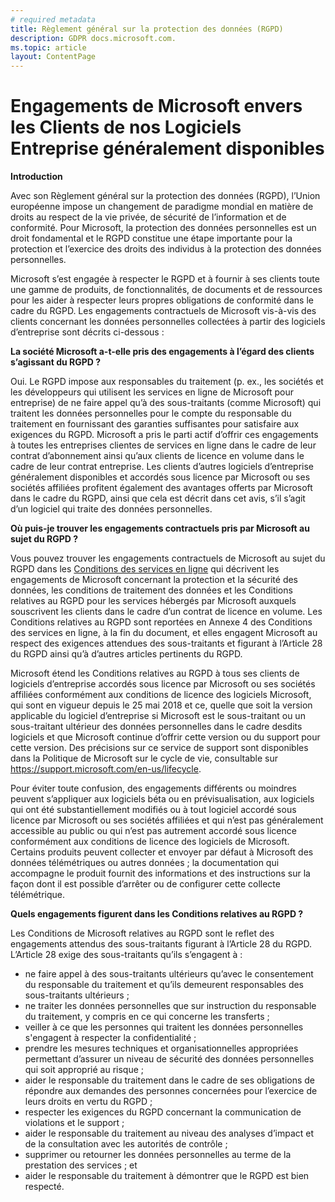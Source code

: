 ```yaml
---
# required metadata
title: Règlement général sur la protection des données (RGPD)
description: GDPR docs.microsoft.com.
ms.topic: article
layout: ContentPage
---
```


# <a name="microsofts-gdpr-commitments-to-customers-of-our-generally-available-enterprise-software-products"></a>Engagements de Microsoft envers les Clients de nos Logiciels Entreprise généralement disponibles

**Introduction**

Avec son Règlement général sur la protection des données (RGPD), l’Union européenne impose un changement de paradigme mondial en matière de droits au respect de la vie privée, de sécurité de l’information et de conformité. Pour Microsoft, la protection des données personnelles est un droit fondamental et le RGPD constitue une étape importante pour la protection et l’exercice des droits des individus à la protection des données personnelles.     

Microsoft s’est engagée à respecter le RGPD et à fournir à ses clients toute une gamme de produits, de fonctionnalités, de documents et de ressources pour les aider à respecter leurs propres obligations de conformité dans le cadre du RGPD. Les engagements contractuels de Microsoft vis-à-vis des clients concernant les données personnelles collectées à partir des logiciels d’entreprise sont décrits ci-dessous :

**La société Microsoft a-t-elle pris des engagements à l’égard des clients s’agissant du RGPD ?**

Oui. Le RGPD impose aux responsables du traitement (p. ex., les sociétés et les développeurs qui utilisent les services en ligne de Microsoft pour entreprise) de ne faire appel qu’à des sous-traitants (comme Microsoft) qui traitent les données personnelles pour le compte du responsable du traitement en fournissant des garanties suffisantes pour satisfaire aux exigences du RGPD. Microsoft a pris le parti actif d’offrir ces engagements à toutes les entreprises clientes de services en ligne dans le cadre de leur contrat d’abonnement ainsi qu’aux clients de licence en volume dans le cadre de leur contrat entreprise. Les clients d’autres logiciels d’entreprise généralement disponibles et accordés sous licence par Microsoft ou ses sociétés affiliées profitent également des avantages offerts par Microsoft dans le cadre du RGPD, ainsi que cela est décrit dans cet avis, s’il s’agit d’un logiciel qui traite des données personnelles.

**Où puis-je trouver les engagements contractuels pris par Microsoft au sujet du RGPD ?**

Vous pouvez trouver les engagements contractuels de Microsoft au sujet du RGPD dans les [Conditions des services en ligne](https://na01.safelinks.protection.outlook.com/?url=http%3A%2F%2Fwww.microsoftvolumelicensing.com%2FDocumentSearch.aspx%3FMode%3D3%26DocumentTypeId%3D46&data=04%7C01%7Ccolvog%40microsoft.com%7C4d7ac59082394bd57e5808d57b0e0368%7C72f988bf86f141af91ab2d7cd011db47%7C1%7C0%7C636550222480031404%7CUnknown%7CTWFpbGZsb3d8eyJWIjoiMC4wLjAwMDAiLCJQIjoiV2luMzIiLCJBTiI6Ik1haWwifQ%3D%3D%7C-1&sdata=tbYN10WQtaVgss%2FPzHELXV2VDU8J20VP5bmzIydEZYA%3D&reserved=0) qui décrivent les engagements de Microsoft concernant la protection et la sécurité des données, les conditions de traitement des données et les Conditions relatives au RGPD pour les services hébergés par Microsoft auxquels souscrivent les clients dans le cadre d’un contrat de licence en volume. Les Conditions relatives au RGPD sont reportées en Annexe 4 des Conditions des services en ligne, à la fin du document, et elles engagent Microsoft au respect des exigences attendues des sous-traitants et figurant à l’Article 28 du RGPD ainsi qu’à d’autres articles pertinents du RGPD. 

Microsoft étend les Conditions relatives au RGPD à tous ses clients de logiciels d’entreprise accordés sous licence par Microsoft ou ses sociétés affiliées conformément aux conditions de licence des logiciels Microsoft, qui sont en vigueur depuis le 25 mai 2018 et ce, quelle que soit la version applicable du logiciel d’entreprise si Microsoft est le sous-traitant ou un sous-traitant ultérieur des données personnelles dans le cadre desdits logiciels et que Microsoft continue d’offrir cette version ou du support pour cette version. Des précisions sur ce service de support sont disponibles dans la Politique de Microsoft sur le cycle de vie, consultable sur https://support.microsoft.com/en-us/lifecycle.

Pour éviter toute confusion, des engagements différents ou moindres peuvent s’appliquer aux logiciels béta ou en prévisualisation, aux logiciels qui ont été substantiellement modifiés ou à tout logiciel accordé sous licence par Microsoft ou ses sociétés affiliées et qui n’est pas généralement accessible au public ou qui n’est pas autrement accordé sous licence conformément aux conditions de licence des logiciels de Microsoft. Certains produits peuvent collecter et envoyer par défaut à Microsoft des données télémétriques ou autres données ; la documentation qui accompagne le produit fournit des informations et des instructions sur la façon dont il est possible d’arrêter ou de configurer cette collecte télémétrique.

**Quels engagements figurent dans les Conditions relatives au RGPD ?**

Les Conditions de Microsoft relatives au RGPD sont le reflet des engagements attendus des sous-traitants figurant à l’Article 28 du RGPD.  L’Article 28 exige des sous-traitants qu’ils s’engagent à :

-   ne faire appel à des sous-traitants ultérieurs qu’avec le consentement du responsable du traitement et qu’ils demeurent responsables des sous-traitants ultérieurs ;
-   ne traiter les données personnelles que sur instruction du responsable du traitement, y compris en ce qui concerne les transferts ;
-   veiller à ce que les personnes qui traitent les données personnelles s'engagent à respecter la confidentialité ;
-   prendre les mesures techniques et organisationnelles appropriées permettant d’assurer un niveau de sécurité des données personnelles qui soit approprié au risque ;
-   aider le responsable du traitement dans le cadre de ses obligations de répondre aux demandes des personnes concernées pour l’exercice de leurs droits en vertu du RGPD ;
-   respecter les exigences du RGPD concernant la communication de violations et le support ;
-   aider le responsable du traitement au niveau des analyses d’impact et de la consultation avec les autorités de contrôle ; 
-   supprimer ou retourner les données personnelles au terme de la prestation des services ; et
-   aider le responsable du traitement à démontrer que le RGPD est bien respecté.
